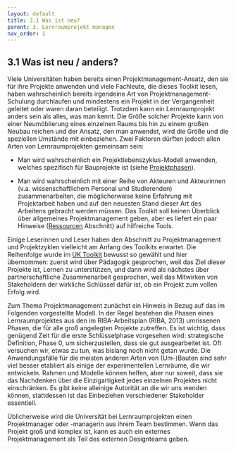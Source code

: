 ```yaml
---
layout: default
title: 3.1 Was ist neu?
parent: 3. Lernraumprojekt managen
nav_order: 1
---
```


## 3.1 Was ist neu / anders?
Viele Universitäten haben bereits einen Projektmanagement-Ansatz, den
sie für ihre Projekte anwenden und viele Fachleute, die dieses Toolkit lesen,
haben wahrscheinlich bereits irgendeine Art von
Projektmanagement-Schulung durchlaufen und mindestens ein Projekt in der
Vergangenheit geleitet oder waren daran beteiligt. Trotzdem kann ein
Lernraumprojekt anders sein als alles, was man kennt. Die Größe solcher
Projekte kann von einer Neumöblierung eines einzelnen Raums bis hin zu
einem großen Neubau reichen und der Ansatz, den man anwendet, wird die
Größe und die speziellen Umstände mit einbeziehen. Zwei Faktoren dürften
jedoch allen Arten von Lernraumprojekten gemeinsam sein:

-   Man wird wahrscheinlich ein Projektlebenszyklus-Modell anwenden,
    welches spezifisch für Bauprojekte ist (siehe
    [Projektphasen](02_Projektphasen.md)).

-   Man wird wahrscheinlich mit einer Reihe von Akteuren und Akteurinnen (v.a.
    wissenschaftlichem Personal und Studierenden) zusammenarbeiten, die
    möglicherweise keine Erfahrung mit Projektarbeit haben und auf den
    neuesten Stand dieser Art des Arbeitens gebracht werden müssen. Das
    Toolkit soll keinen Überblick über allgemeines
    Projektmanagement geben, aber es liefert ein paar Hinweise
    ([Ressourcen](07_Ressourcen.md) Abschnitt) auf hilfreiche Tools.

Einige Leserinnen und Leser haben den Abschnitt zu Projektmanagement und Projektzyklen
vielleicht am Anfang des Toolkits erwartet. Die Reihenfolge wurde im [UK Toolkit](../11_Referenzen.md)
bewusst so gewählt und hier übernommen: zuerst wird über Pädagogik gesprochen, weil das Ziel
dieser Projekte ist, Lernen zu unterstützen, und dann wird als nächstes
über partnerschaftliche Zusammenarbeit gesprochen, weil das Mitwirken
von Stakeholdern der wirkliche Schlüssel dafür ist, ob ein Projekt zum
vollen Erfolg wird.

Zum Thema Projektmanagement zunächst ein Hinweis in Bezug auf das im Folgenden
vorgestellte Modell. In der Regel bestehen die Phasen eines
Lernraumprojektes aus den im RIBA-Arbeitsplan (RIBA, 2013) umrissenen
Phasen, die für alle groß angelegten Projekte zutreffen. Es ist wichtig,
dass genügend Zeit für die erste Schlüsselphase vorgesehen wird:
strategische Definition, Phase 0, um sicherzustellen, dass sie gut
ausgearbeitet ist. Oft versuchen wir, etwas zu tun, was bislang noch
nicht getan wurde. Die Anwendungsfälle für die meisten anderen Arten von
(Um-)Bauten sind sehr viel besser etabliert als einige der
experimentellen Lernräume, die wir entwickeln. Rahmen und Modelle können
helfen, aber nur soweit, dass sie das Nachdenken über die
Einzigartigkeit jedes einzelnen Projektes nicht einschränken. Es gibt
keine alleinige Autorität an die wir uns wenden können, stattdessen ist
das Einbeziehen verschiedener Stakeholder essentiell.

Üblicherweise wird die Universität bei Lernraumprojekten einen
Projektmanager oder -managerin aus ihrem Team bestimmen. Wenn das Projekt groß und
komplex ist, kann es auch ein externes Projektmanagement als Teil des
externen Designteams geben.
